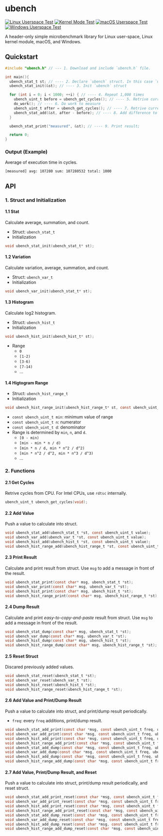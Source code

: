 # ubench

[![Linux Userspace Test](https://github.com/Pusnow/ubench/actions/workflows/linux-test.yml/badge.svg)](https://github.com/Pusnow/ubench/actions/workflows/linux-test.yml)
[![Kernel Mode Test](https://github.com/Pusnow/ubench/actions/workflows/kernel-test.yml/badge.svg)](https://github.com/Pusnow/ubench/actions/workflows/kernel-test.yml)
[![macOS Userspace Test](https://github.com/Pusnow/ubench/actions/workflows/macos-test.yml/badge.svg)](https://github.com/Pusnow/ubench/actions/workflows/macos-test.yml)
[![Windows Userspace Test](https://github.com/Pusnow/ubench/actions/workflows/windows-test.yml/badge.svg)](https://github.com/Pusnow/ubench/actions/workflows/windows-test.yml)

A header-only simple microbenchmark library for Linux user-space, Linux kernel module, macOS, and Windows.

## Quickstart

```c
#include "ubench.h" // --- 1. Download and include `ubench.h` file.

int main(){
  ubench_stat_t st; // ---- 2. Declare `ubench` struct. In this case `ubench_stat_t`.
  ubench_stat_init(&st); // ---- 3. Init `ubench` struct

  for (int i = 0; i < 1000; ++i) { // ---- 4. Repeat 1,000 times
    ubench_uint_t before = ubench_get_cycles(); // ---- 5. Retrive current cycles
    do_work(); // ---- 6. Do work to measure
    ubench_uint_t after = ubench_get_cycles(); // ---- 7. Retrive current cycles
    ubench_stat_add(&st, after - before); // ---- 8. Add difference to `st`
  }

  ubench_stat_print("measured", &st); // ---- 9. Print result;

  return 0;
}
```

### Output (Example)

Average of execution time in cycles.

```
[measured] avg: 107280 sum: 107280532 total: 1000
```

## API

### 1. Struct and Initialization

#### 1.1 Stat

Calculate average, summation, and count.

* Struct: `ubench_stat_t`
* Initialization

```c
void ubench_stat_init(ubench_stat_t* st);
```

#### 1.2 Variation

Calculate variation, average, summation, and count.

* Struct: `ubench_var_t`
* Initialization

```c
void ubench_var_init(ubench_stat_t* st);
```

#### 1.3 Histogram

Calculate log2 histogram.

* Struct: `ubench_hist_t`
* Initialization

```c
void ubench_hist_init(ubench_hist_t* st);
```

* Range
  * `0`
  * `[1-2)`
  * `[3-6)`
  * `[7-14)`
  * ...

#### 1.4 Higtogram Range

* Struct: `ubench_hist_range_t`
* Initialization

```c
void ubench_hist_range_init(ubench_hist_range_t* st, const ubench_uint_t min, const ubench_uint_t n, const ubench_uint_t d);
```

* `const ubench_uint_t min`: minimum value of range
* `const ubench_uint_t n`: numerator
* `const ubench_uint_t d`: denominator
* Range is determined by `min`, `n`, and `d`.
  * `[0 - min)`
  * `[min - min * n / d)`
  * `[min * n / d, min * n^2 / d^2)`
  * `[min * n^2 / d^2, min * n^3 / d^3)`
  * ...

### 2. Functions

#### 2.1 Get Cycles

Retrive cycles from CPU. For Intel CPUs, use `rdtsc` internally.

```c
ubench_uint_t ubench_get_cycles(void);
```

#### 2.2 Add Value

Push a value to calculate into struct.

```c
void ubench_stat_add(ubench_stat_t *st, const ubench_uint_t value);
void ubench_var_add(ubench_var_t *st, const ubench_uint_t value);
void ubench_hist_add(ubench_hist_t *st, const ubench_uint_t value);
void ubench_hist_range_add(ubench_hist_range_t *st, const ubench_uint_t value);
```

#### 2.3 Print Result

Calculate and print result from struct. Use `msg` to add a message in front of the result.

```c
void ubench_stat_print(const char* msg, ubench_stat_t *st);
void ubench_var_print(const char* msg, ubench_var_t *st);
void ubench_hist_print(const char* msg, ubench_hist_t *st);
void ubench_hist_range_print(const char* msg, ubench_hist_range_t *st);
```

#### 2.4 Dump Result

Calculate and print *easy-to-copy-and-paste* result from struct. Use `msg` to add a message in front of the result.

```c
void ubench_stat_dump(const char* msg, ubench_stat_t *st);
void ubench_var_dump(const char* msg, ubench_var_t *st);
void ubench_hist_dump(const char* msg, ubench_hist_t *st);
void ubench_hist_range_dump(const char* msg, ubench_hist_range_t *st);
```

#### 2.5 Reset Struct

Discared previously added values.

```c
void ubench_stat_reset(ubench_stat_t *st);
void ubench_var_reset(ubench_var_t *st);
void ubench_hist_reset(ubench_hist_t *st);
void ubench_hist_range_reset(ubench_hist_range_t *st);
```

#### 2.6 Add Value and Print/Dump Result

Push a value to calculate into struct, and print/dump result periodically.

* `freq`: every `freq` additions, print/dump result.

```c
void ubench_stat_add_print(const char *msg, const ubench_uint_t freq, ubench_stat_t *st, const ubench_uint_t value);
void ubench_var_add_print(const char *msg, const ubench_uint_t freq, ubench_var_t *st, const ubench_uint_t value);
void ubench_hist_add_print(const char *msg, const ubench_uint_t freq, ubench_hist_t *st, const ubench_uint_t value);
void ubench_hist_range_add_print(const char *msg, const ubench_uint_t freq, ubench_hist_range_t *st, const ubench_uint_t value);
void ubench_stat_add_dump(const char *msg, const ubench_uint_t freq, ubench_stat_t *st, const ubench_uint_t value);
void ubench_var_add_dump(const char *msg, const ubench_uint_t freq, ubench_var_t *st, const ubench_uint_t value);
void ubench_hist_add_dump(const char *msg, const ubench_uint_t freq, ubench_hist_t *st, const ubench_uint_t value);
void ubench_hist_range_add_dump(const char *msg, const ubench_uint_t freq, ubench_hist_range_t *st, const ubench_uint_t value);
```

#### 2.7 Add Value, Print/Dump Result, and Reset

Push a value to calculate into struct, print/dump result periodically, and reset struct.

```c
void ubench_stat_add_print_reset(const char *msg, const ubench_uint_t freq, ubench_stat_t *st, const ubench_uint_t value);
void ubench_var_add_print_reset(const char *msg, const ubench_uint_t freq, ubench_var_t *st, const ubench_uint_t value);
void ubench_hist_add_print_reset(const char *msg, const ubench_uint_t freq, ubench_hist_t *st, const ubench_uint_t value);
void ubench_hist_range_add_print_reset(const char *msg, const ubench_uint_t freq, ubench_hist_range_t *st, const ubench_uint_t value);
void ubench_stat_add_dump_reset(const char *msg, const ubench_uint_t freq, ubench_stat_t *st, const ubench_uint_t value);
void ubench_var_add_dump_reset(const char *msg, const ubench_uint_t freq, ubench_var_t *st, const ubench_uint_t value);
void ubench_hist_add_dump_reset(const char *msg, const ubench_uint_t freq, ubench_hist_t *st, const ubench_uint_t value);
void ubench_hist_range_add_dump_reset(const char *msg, const ubench_uint_t freq, ubench_hist_range_t *st, const ubench_uint_t value);
```
